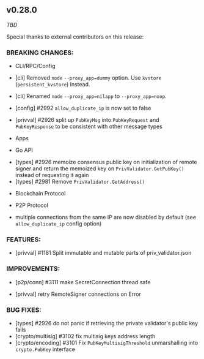 ## v0.28.0

*TBD*

Special thanks to external contributors on this release:

### BREAKING CHANGES:

* CLI/RPC/Config
- [cli] Removed `node` `--proxy_app=dummy` option. Use `kvstore` (`persistent_kvstore`) instead.
- [cli] Renamed `node` `--proxy_app=nilapp` to `--proxy_app=noop`.
- [config] \#2992 `allow_duplicate_ip` is now set to false

- [privval] \#2926 split up `PubKeyMsg` into `PubKeyRequest` and `PubKeyResponse` to be consistent with other message types

* Apps

* Go API
- [types] \#2926 memoize consensus public key on initialization of remote signer and return the memoized key on
`PrivValidator.GetPubKey()` instead of requesting it again
- [types] \#2981 Remove `PrivValidator.GetAddress()`

* Blockchain Protocol

* P2P Protocol
- multiple connections from the same IP are now disabled by default (see `allow_duplicate_ip` config option)

### FEATURES:
- [privval] \#1181 Split immutable and mutable parts of priv_validator.json

### IMPROVEMENTS:
- [p2p/conn] \#3111 make SecretConnection thread safe

- [privval] retry RemoteSigner connections on Error

### BUG FIXES:
- [types] \#2926 do not panic if retrieving the private validator's public key fails
- [crypto/multisig] \#3102 fix multisig keys address length
- [crypto/encoding] \#3101 Fix `PubKeyMultisigThreshold` unmarshalling into `crypto.PubKey` interface
